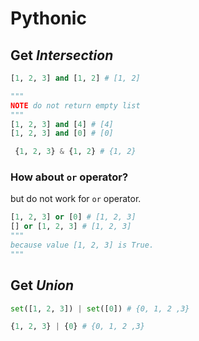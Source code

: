 # Pythonic

## Get *Intersection*

```python
[1, 2, 3] and [1, 2] # [1, 2]

"""
NOTE do not return empty list
"""
[1, 2, 3] and [4] # [4]
[1, 2, 3] and [0] # [0]

 {1, 2, 3} & {1, 2} # {1, 2}
```

### How about `or` operator?

but do not work for `or` operator.  

```python
[1, 2, 3] or [0] # [1, 2, 3]
[] or [1, 2, 3] # [1, 2, 3]
"""
because value [1, 2, 3] is True.
"""
```

## Get *Union*

```python
set([1, 2, 3]) | set([0]) # {0, 1, 2 ,3}

{1, 2, 3} | {0} # {0, 1, 2 ,3}
```